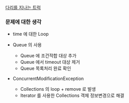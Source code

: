 [다리를 지나는 트럭](https://programmers.co.kr/learn/courses/30/lessons/42583)

### 문제에 대한 생각
- time 에 대한 Loop
- Queue 의 사용
    - Queue 에 조건적합 대상 추가
    - Queue 에서 timeout 대상 제거
    - Queue 목록처리 완료 확인

- ConcurrentModificationException
    - Collections 의 loop + remove 로 발생
    - Iterator 를 사용한 Collections 객체 정보변경으로 해결